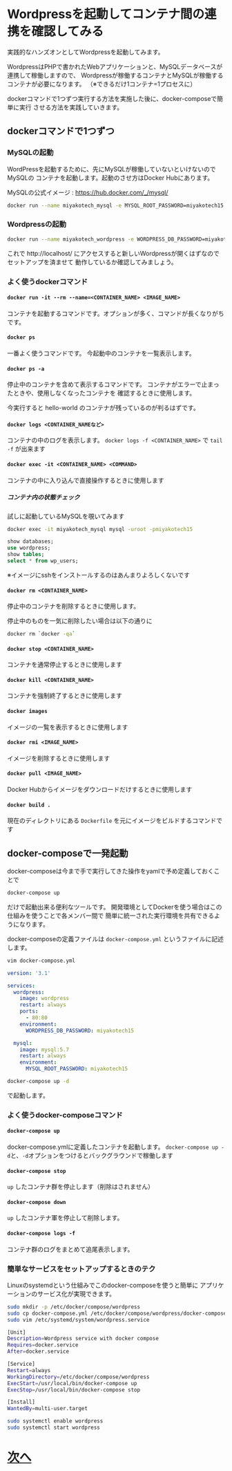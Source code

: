 # Wordpressを起動してコンテナ間の連携を確認してみる

実践的なハンズオンとしてWordpressを起動してみます。

WordpressはPHPで書かれたWebアプリケーションと、MySQLデータベースが連携して稼働しますので、
Wordpressが稼働するコンテナとMySQLが稼働するコンテナが必要になります。
（※できるだけ1コンテナ=1プロセスに）

dockerコマンドで1つずつ実行する方法を実施した後に、docker-composeで簡単に実行
させる方法を実践していきます。

## dockerコマンドで1つずつ

### MySQLの起動

WordPressを起動するために、先にMySQLが稼働していないといけないのでMySQLの
コンテナを起動します。起動のさせ方はDocker Hubにあります。

MySQLの公式イメージ : https://hub.docker.com/_/mysql/

```sh
docker run --name miyakotech_mysql -e MYSQL_ROOT_PASSWORD=miyakotech15 -d mysql:5.7
```

### Wordpressの起動

```sh
docker run --name miyakotech_wordpress -e WORDPRESS_DB_PASSWORD=miyakotech15 -p 80:80 --link miyakotech_mysql:mysql -d wordpress
```

これで http://localhost/ にアクセスすると新しいWordpressが開くはずなのでセットアップを済ませて
動作しているか確認してみましょう。

### よく使うdockerコマンド

#### `docker run -it --rm --name=<CONTAINER_NAME> <IMAGE_NAME>`

コンテナを起動するコマンドです。オプションが多く、コマンドが長くなりがちです。

#### `docker ps`

一番よく使うコマンドです。
今起動中のコンテナを一覧表示します。

#### `docker ps -a`

停止中のコンテナを含めて表示するコマンドです。
コンテナがエラーで止まったときや、使用しなくなったコンテナを
確認するときに使用します。

今実行すると hello-world のコンテナが残っているのが判るはずです。

#### `docker logs <CONTAINER_NAMEなど>`

コンテナの中のログを表示します。
`docker logs -f <CONTAINER_NAME>` で `tail -f` が出来ます

#### `docker exec -it <CONTAINER_NAME> <COMMAND>`

コンテナの中に入り込んで直接操作するときに使用します

##### コンテナ内の状態チェック

試しに起動しているMySQLを覗いてみます

```sh
docker exec -it miyakotech_mysql mysql -uroot -pmiyakotech15
```

```sql
show databases;
use wordpress;
show tables;
select * from wp_users;
```

※イメージにsshをインストールするのはあんまりよろしくないです

#### `docker rm <CONTAINER_NAME>`

停止中のコンテナを削除するときに使用します。

停止中のものを一気に削除したい場合は以下の通りに

```sh
docker rm `docker -qa`
```

#### `docker stop <CONTAINER_NAME>`

コンテナを通常停止するときに使用します

#### `docker kill <CONTAINER_NAME>`

コンテナを強制終了するときに使用します

#### `docker images`

イメージの一覧を表示するときに使用します

#### `docker rmi <IMAGE_NAME>`

イメージを削除するときに使用します

#### `docker pull <IMAGE_NAME>`

Docker Hubからイメージをダウンロードだけするときに使用します

#### `docker build .`

現在のディレクトリにある `Dockerfile` を元にイメージをビルドするコマンドです

## docker-composeで一発起動

docker-composeは今まで手で実行してきた操作をyamlで予め定義しておくことで

```sh
docker-compose up
```

だけで起動出来る便利なツールです。
開発環境としてDockerを使う場合はこの仕組みを使うことで各メンバー間で
簡単に統一された実行環境を共有できるようになります。

docker-composeの定義ファイルは `docker-compose.yml` というファイルに記述します。

```sh
vim docker-compose.yml
```

```yaml
version: '3.1'

services:
  wordpress:
    image: wordpress
    restart: always
    ports:
      - 80:80
    environment:
      WORDPRESS_DB_PASSWORD: miyakotech15

  mysql:
    image: mysql:5.7
    restart: always
    environment:
      MYSQL_ROOT_PASSWORD: miyakotech15
```


```sh
docker-compose up -d
```

で起動します。

### よく使うdocker-composeコマンド

#### `docker-compose up`

docker-compose.ymlに定義したコンテナを起動します。
`docker-compose up -d`と、`-d`オプションをつけるとバックグラウンドで稼働します

#### `docker-compose stop`

`up` したコンテナ群を停止します（削除はされません）

#### `docker-compose down`

`up` したコンテナ軍を停止して削除します。

#### `docker-compose logs -f`

コンテナ群のログをまとめて追尾表示します。

### 簡単なサービスをセットアップするときのテク

Linuxのsystemdという仕組みでこのdocker-composeを使うと簡単に
アプリケーションのサービス化が実現できます。

```sh
sudo mkdir -p /etc/docker/compose/wordpress
sudo cp docker-compose.yml /etc/docker/compose/wordpress/docker-compose.yml
sudo vim /etc/systemd/system/wordpress.service
```

```sh
[Unit]
Description=Wordpress service with docker compose
Requires=docker.service
After=docker.service

[Service]
Restart=always
WorkingDirectory=/etc/docker/compose/wordpress
ExecStart=/usr/local/bin/docker-compose up
ExecStop=/usr/local/bin/docker-compose stop

[Install]
WantedBy=multi-user.target
```

```sh
sudo systemctl enable wordpress
sudo systemctl start wordpress
```


# [次へ](./04-createimage.md)

